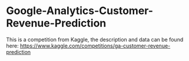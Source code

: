 # Google-Analytics-Customer-Revenue-Prediction
This is a competition from Kaggle, the description and data can be found here:
https://www.kaggle.com/competitions/ga-customer-revenue-prediction
